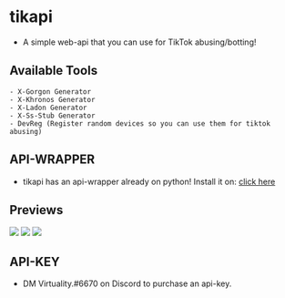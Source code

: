 # tikapi

- A simple web-api that you can use for TikTok abusing/botting!

## Available Tools

```
- X-Gorgon Generator
- X-Khronos Generator
- X-Ladon Generator
- X-Ss-Stub Generator
- DevReg (Register random devices so you can use them for tiktok abusing)
```

## API-WRAPPER

- tikapi has an api-wrapper already on python! Install it on: [click here](https://github.com/jiroawesome/tikapipy)

## Previews
![](https://capy-cdn.xyz/rhSKa9GLMHWi.png)
![](https://capy-cdn.xyz/fWTKXLurnp7S.png)
![](https://capy-cdn.xyz/3VgSShH1Ez4g.png)

## API-KEY

- DM Virtuality.#6670 on Discord to purchase an api-key.
